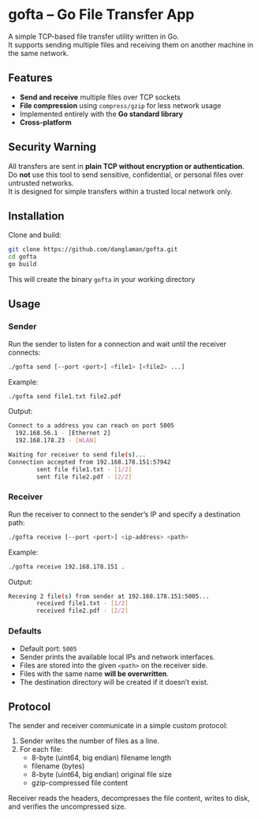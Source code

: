 # gofta – Go File Transfer App

A simple TCP-based file transfer utility written in Go.  
It supports sending multiple files and receiving them on another machine in the same network.

## Features

- **Send and receive** multiple files over TCP sockets    
- **File compression** using `compress/gzip` for less network usage
- Implemented entirely with the **Go standard library**
- **Cross-platform**

## Security Warning

All transfers are sent in **plain TCP without encryption or authentication**.  
Do **not** use this tool to send sensitive, confidential, or personal files over untrusted networks.  
It is designed for simple transfers within a trusted local network only.


## Installation

Clone and build:

```bash
git clone https://github.com/danglaman/gofta.git
cd gofta
go build
```
This will create the binary `gofta` in your working directory

## Usage
### Sender
Run the sender to listen for a connection and wait until the receiver connects:
```bash
./gofta send [--port <port>] <file1> [<file2> ...]
```
Example:
```bash
./gofta send file1.txt file2.pdf
```

Output:
```bash
Connect to a address you can reach on port 5005
  192.168.56.1 - [Ethernet 2]
  192.168.178.23 - [WLAN]

Waiting for receiver to send file(s)...
Connection accepted from 192.168.178.151:57942
        sent file file1.txt - [1/2]
        sent file file2.pdf - [2/2]
```

### Receiver
Run the receiver to connect to the sender’s IP and specify a destination path:
```bash
./gofta receive [--port <port>] <ip-address> <path>
```

Example:
```bash
./gofta receive 192.168.178.151 .
```
Output:
```bash
Receving 2 file(s) from sender at 192.168.178.151:5005...
        received file1.txt - [1/2]
        received file2.pdf - [2/2]
```
### Defaults
- Default port: `5005`
- Sender prints the available local IPs and network interfaces.
- Files are stored into the given `<path>` on the receiver side.
- Files with the same name **will be overwritten**.
- The destination directory will be created if it doesn’t exist.

## Protocol
The sender and receiver communicate in a simple custom protocol:

1. Sender writes the number of files as a line.
2. For each file:
    - 8-byte (uint64, big endian) filename length
    - filename (bytes)
    - 8-byte (uint64, big endian) original file size
    - gzip-compressed file content

Receiver reads the headers, decompresses the file content, writes to disk, and verifies the uncompressed size.